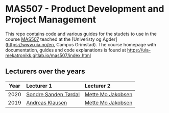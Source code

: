 # MAS507 - Product Development and Project Management
This repo contains code and various guides for the studets to use in the course [MAS507](https://www.uia.no/en/studieplaner/topic/MAS507-G) teached at the [Univeristy og Agder](https://www.uia.no/en, Campus Grimstad). The course homepage with documentation, guides and code explanations is found at https://uia-mekatronikk.gitlab.io/mas507/index.html

## Lecturers over the years
| Year | Lecturer 1                  | Lecturer 2               |
| ---- | :-------------------------- | :----------------------- |
| 2020 | [Sondre Sanden Tørdal][sst] | [Mette Mo Jakobsen][mmj] |
| 2019 | [Andreas Klausen][ak]       | [Mette Mo Jakobsen][mmj] |


<!-- Hyperlinks  -->
[sst]: https://www.uia.no/kk/profil/sondrest
[mmj]: https://www.uia.no/kk/profil/mettemj
[ak]: https://www.uia.no/kk/profil/andrek10
